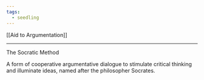 ```yaml
---
tags:
  - seedling
---
```

[[Aid to Argumentation]] <br>

---

The Socratic Method

A form of cooperative argumentative dialogue to stimulate critical thinking and illuminate ideas, named after the philosopher Socrates.